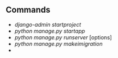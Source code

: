 ## Commands
- _django-admin startproject_ <name>
- _python manage.py startapp_ <name>
- _python manage.py runserver_ [options]
- _python manage.py makeimigration_
- 


